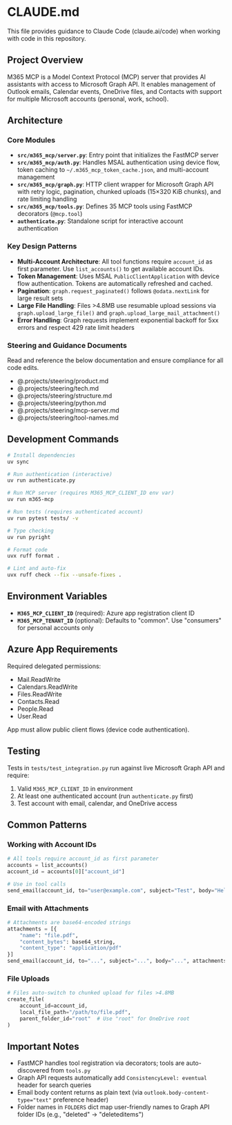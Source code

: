 # CLAUDE.md

This file provides guidance to Claude Code (claude.ai/code) when working with code in this repository.

## Project Overview

M365 MCP is a Model Context Protocol (MCP) server that provides AI assistants with access to Microsoft Graph API. It enables management of Outlook emails, Calendar events, OneDrive files, and Contacts with support for multiple Microsoft accounts (personal, work, school).

## Architecture

### Core Modules

- **`src/m365_mcp/server.py`**: Entry point that initializes the FastMCP server
- **`src/m365_mcp/auth.py`**: Handles MSAL authentication using device flow, token caching to `~/.m365_mcp_token_cache.json`, and multi-account management
- **`src/m365_mcp/graph.py`**: HTTP client wrapper for Microsoft Graph API with retry logic, pagination, chunked uploads (15×320 KiB chunks), and rate limiting handling
- **`src/m365_mcp/tools.py`**: Defines 35 MCP tools using FastMCP decorators (`@mcp.tool`)
- **`authenticate.py`**: Standalone script for interactive account authentication

### Key Design Patterns

- **Multi-Account Architecture**: All tool functions require `account_id` as first parameter. Use `list_accounts()` to get available account IDs.
- **Token Management**: Uses MSAL `PublicClientApplication` with device flow authentication. Tokens are automatically refreshed and cached.
- **Pagination**: `graph.request_paginated()` follows `@odata.nextLink` for large result sets
- **Large File Handling**: Files >4.8MB use resumable upload sessions via `graph.upload_large_file()` and `graph.upload_large_mail_attachment()`
- **Error Handling**: Graph requests implement exponential backoff for 5xx errors and respect 429 rate limit headers

### Steering and Guidance Documents

Read and reference the below documentation and ensure compliance for all code edits.

- @.projects/steering/product.md
- @.projects/steering/tech.md
- @.projects/steering/structure.md
- @.projects/steering/python.md
- @.projects/steering/mcp-server.md
- @.projects/steering/tool-names.md

## Development Commands

```bash
# Install dependencies
uv sync

# Run authentication (interactive)
uv run authenticate.py

# Run MCP server (requires M365_MCP_CLIENT_ID env var)
uv run m365-mcp

# Run tests (requires authenticated account)
uv run pytest tests/ -v

# Type checking
uv run pyright

# Format code
uvx ruff format .

# Lint and auto-fix
uvx ruff check --fix --unsafe-fixes .
```

## Environment Variables

- **`M365_MCP_CLIENT_ID`** (required): Azure app registration client ID
- **`M365_MCP_TENANT_ID`** (optional): Defaults to "common". Use "consumers" for personal accounts only

## Azure App Requirements

Required delegated permissions:
- Mail.ReadWrite
- Calendars.ReadWrite
- Files.ReadWrite
- Contacts.Read
- People.Read
- User.Read

App must allow public client flows (device code authentication).

## Testing

Tests in `tests/test_integration.py` run against live Microsoft Graph API and require:
1. Valid `M365_MCP_CLIENT_ID` in environment
2. At least one authenticated account (run `authenticate.py` first)
3. Test account with email, calendar, and OneDrive access

## Common Patterns

### Working with Account IDs
```python
# All tools require account_id as first parameter
accounts = list_accounts()
account_id = accounts[0]["account_id"]

# Use in tool calls
send_email(account_id, to="user@example.com", subject="Test", body="Hello")
```

### Email with Attachments
```python
# Attachments are base64-encoded strings
attachments = [{
    "name": "file.pdf",
    "content_bytes": base64_string,
    "content_type": "application/pdf"
}]
send_email(account_id, to="...", subject="...", body="...", attachments=attachments)
```

### File Uploads
```python
# Files auto-switch to chunked upload for files >4.8MB
create_file(
    account_id=account_id,
    local_file_path="/path/to/file.pdf",
    parent_folder_id="root"  # Use "root" for OneDrive root
)
```

## Important Notes

- FastMCP handles tool registration via decorators; tools are auto-discovered from `tools.py`
- Graph API requests automatically add `ConsistencyLevel: eventual` header for search queries
- Email body content returns as plain text (via `outlook.body-content-type="text"` preference header)
- Folder names in `FOLDERS` dict map user-friendly names to Graph API folder IDs (e.g., "deleted" → "deleteditems")
